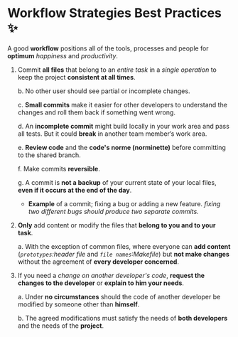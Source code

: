 # Workflow Strategies Best Practices :sparkles:

A good **workflow** positions all of the tools, processes and people for **optimum** *happiness* and *productivity*.

1. Commit **all files** that belong to an *entire task* in a *single operation* to keep the project **consistent at all times**.

   b. No other user should see partial or incomplete changes.

   c. **Small commits** make it easier for other developers to understand the changes and roll them back if something went wrong.

   d. An **incomplete commit** might build locally in your work area and pass all tests. But it could **break** in another team member’s work area.

   e. **Review code** and the **code's norme (norminette)** before committing to the shared branch.

   f. Make commits **reversible**.
   
   g. A commit is **not a backup** of your current state of your local files, **even if it occurs at the end of the day**.
   
      * **Example** of a commit; fixing a bug or adding a new feature. *fixing two different bugs should produce two separate commits.*

2. **Only** add content or modify the files that **belong to you and to your task**.

   a. With the exception of common files, where everyone can **add content** (*`prototypes`:header file* and *`file names`:Makefile*) but **not make changes** without the agreement of **every developer concerned**.

3. If you need a *change on another developer's code*, **request the changes to the developer** or **explain to him your needs**.

   a. Under **no circumstances** should the code of another developer be modified by someone other than **himself**.
   
   b. The agreed modifications must satisfy the needs of **both developers** and the needs of the **project**.
